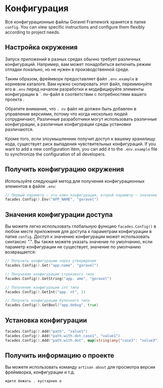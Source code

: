 # Конфигурация

Все конфигурационные файлы Goravel Framework хранятся в папке `config`. You can view specific
instructions and configure them flexibly according to project needs.

## Настройка окружения

Запуск приложений в разных средах обычно требует различных конфигураций. Например, вам может понадобиться
включить режим отладки локально, но не нужен в производственной среде.

Таким образом, фреймворк предоставляет файл `.env.example` в корневом каталоге. Вам нужно скопировать этот файл, переименуйте его
в `.env` перед началом разработки и модифицируйте элементы конфигурации в \`. nv-файл в соответствии с потребностями вашего проекта
.

Обратите внимание, что `. nv` файл не должен быть добавлен в управление версиями, потому что когда несколько людей сотрудничают, Различные
разработчики могут использовать различные конфигурации, а различные конфигурации среды установки различаются.

Кроме того, если злоумышленник получит доступ к вашему хранилищу кода, существует риск выпадения чувствительных
конфигураций. If you want to add a new configuration item, you can add it to the `.env.example` file to synchronize the
configuration of all developers.

## Получить конфигурацию окружения

Используйте следующий метод для получения конфигурационных элементов в файле `.env`:

```go
// Первый параметр — это ключ конфигурации, второй параметр — значение по умолчанию
facades.Config().Env("APP_NAME", "goravel")
```

## Значения конфигурации доступа

Вы можете легко использовать глобальную функцию `facades.Config()` в любом месте приложения для доступа к параметрам конфигурации
в папке `config`. Доступ к значению конфигурации может использовать синтаксис ".". Вы также можете указать значение
по умолчанию, если параметр конфигурации не существует, значение по умолчанию возвращается:

```go
// Получить конфигурацию через утверждение
facades.Config().Get("app.name", "goravel")

// Получение конфигурации строкового типа
facades.Config().GetString("app. ame", "goravel")

// Получение конфигурации int типа
facades.Config().GetInt("app. nt", 1)

// Получить конфигурацию булочного типа
facades.Config().GetBool("app.debug", true)
```

## Установка конфигурации

```go
facades.Config().Add("path", "value1")
facades.Config().Add("path.with.dot.case1", "value1")
facades.Config().Add("path.with.dot", map[string]any{"case3": "value3"})
```

## Получить информацию о проекте

Вы можете использовать команду `artisan about` для просмотра версии фреймворка, конфигурации и т.д.

```bash
идите бежать . кустарник о
```
